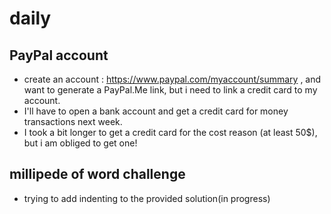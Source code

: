 # daily

## PayPal account

- create an account : https://www.paypal.com/myaccount/summary , and want to generate a PayPal.Me link, but i need to link a credit card to my account.
- I'll have to open a bank account and get a credit card for money transactions next week.
- I took a bit longer to get a credit card for the cost reason (at least 50$), but i am obliged to get one!

## millipede of word challenge

- trying to add indenting to the provided solution(in progress)
